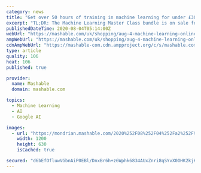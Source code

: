 ```yaml
---
category: news
title: "Get over 50 hours of training in machine learning for under £30"
excerpt: "TL;DR: The Machine Learning Master Class bundle is on sale for £29.85 as of August 4, saving you 91% on list price. Thanks to developing artificial intelligence technologies, computer are smarter ..."
publishedDateTime: 2020-08-04T05:14:00Z
webUrl: "https://mashable.com/uk/shopping/aug-4-machine-learning-online-sale/"
ampWebUrl: "https://mashable.com/uk/shopping/aug-4-machine-learning-online-sale.amp"
cdnAmpWebUrl: "https://mashable-com.cdn.ampproject.org/c/s/mashable.com/uk/shopping/aug-4-machine-learning-online-sale.amp"
type: article
quality: 106
heat: 106
published: true

provider:
  name: Mashable
  domain: mashable.com

topics:
  - Machine Learning
  - AI
  - Google AI

images:
  - url: "https://mondrian.mashable.com/2020%252F08%252F04%252Fa2%252F9d02595b494441d2bb4dc704f8ce4b85.1f5fc.jpg%252F1200x630.jpg?signature=Sptw61vujsHeWR7oaA4xnp6uvgw="
    width: 1200
    height: 630
    isCached: true

secured: "d6bEfOfluwVGbnAiP0EBl/DnxBr6h+z6Wphk6834AUxZnri8qSYvX0OHK2kjK9AT9aBqA3RpVDoZMXf9BEVs9Bu6Fza9RKXcUCquJcGbnwkJen8YS73SK+/1nqZgEcJa1d0D7pig86WRP7JdI/irkNMC4iihek4GvQllym5BYKVwODRqWArHUxfi1oWe3nv8QHRPIncfWbo1XAULuxlFT68veT7ubPMRBIFO6pxxmSWRzuXoUvDExOO1gVXmkE3FYYAaVIFyP2O5Vztr51vay2U+rIFXrLrpk4zCLr1UXiB6uX5NWNlSfWwBH8e7Su2BzJapjNnTiJbGxIdOpYp/Nw==;E7LMiUozaKlQyaCchpi0eA=="
---
```


